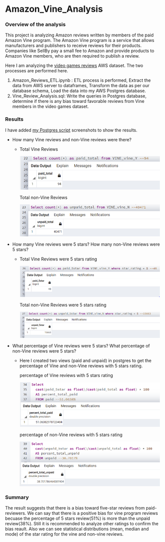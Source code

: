 # Amazon_Vine_Analysis

### Overview of the analysis

This project is analyzing Amazon reviews written by members of the paid Amazon Vine program. The Amazon Vine program is a service that allows manufacturers and publishers to receive reviews for their products. Companies like SellBy pay a small fee to Amazon and provide products to Amazon Vine members, who are then required to publish a review.

Here I am analyzing the [video games reviews](https://s3.amazonaws.com/amazon-reviews-pds/tsv/amazon_reviews_us_Video_Games_v1_00.tsv.gz) AWS dataset. The two processes are performed here.

  1. Amazon_Reviews_ETL.ipynb : ETL process is performed, Extract the data from AWS server to dataframes, Transform the data as per our database schema, Load the data into my                                   AWS Postgres database. 
  2. Vine_Review_Analysis.sql: Write the queries in Postgres database, determine if there is any bias toward favorable reviews from Vine members in the video games dataset.
  
### Results

I have added [my Postgres script](https://github.com/nidhipandya/Amazon_Vine_Analysis/blob/main/Vine_Review_Analysis.sql) screenshots to show the results.

* How many Vine reviews and non-Vine reviews were there?
  * Total Vine Reviews 
  
    ![img1](https://github.com/nidhipandya/Amazon_Vine_Analysis/blob/main/images/img1.PNG) 
    
  
    Total non-Vine Reviews
    
    ![img2](https://github.com/nidhipandya/Amazon_Vine_Analysis/blob/main/images/img2.PNG)
  
* How many Vine reviews were 5 stars? How many non-Vine reviews were 5 stars?
  * Total Vine Reviews were 5 stars rating
  
    ![img3](https://github.com/nidhipandya/Amazon_Vine_Analysis/blob/main/images/img3.PNG) 
    
  
    Total non-Vine Reviews were 5 stars rating
    
    ![img4](https://github.com/nidhipandya/Amazon_Vine_Analysis/blob/main/images/img4.PNG)
 
* What percentage of Vine reviews were 5 stars? What percentage of non-Vine reviews were 5 stars?
  * Here I created two views (paid and unpaid) in postgres to get the percentage of Vine and non-Vine reviews with 5 stars rating. 
  
    percentage of Vine reviews with 5 stars rating
  
    ![img5](https://github.com/nidhipandya/Amazon_Vine_Analysis/blob/main/images/img5.PNG) 
    
  
    percentage of non-Vine reviews with 5 stars rating
    
    ![img6](https://github.com/nidhipandya/Amazon_Vine_Analysis/blob/main/images/img6.PNG)
    

### Summary

The result suggests that there is a bias toward five-star reviews from paid-reviewers. We can say that there is a positive bias for vine program reviews becuase the percentage of 5 stars review(51%) is more than the unpaid review(38%). Still it is recommended to analyze other ratings to confirm the bias reault.  Also we can see statistical distributions (mean, median and mode) of the star rating for the vine and non-vine reviews.
